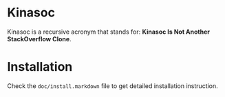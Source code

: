 # Kinasoc

Kinasoc is a recursive acronym that stands for: 
**Kinasoc Is Not Another StackOverflow Clone**.

# Installation

Check the `doc/install.markdown` file to get detailed installation instruction.
